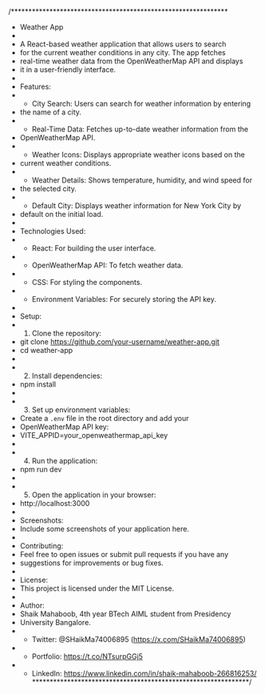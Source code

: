 /**************************************************************
 * Weather App
 * 
 * A React-based weather application that allows users to search
 * for the current weather conditions in any city. The app fetches
 * real-time weather data from the OpenWeatherMap API and displays
 * it in a user-friendly interface.
 * 
 * Features:
 * - City Search: Users can search for weather information by entering
 *   the name of a city.
 * - Real-Time Data: Fetches up-to-date weather information from the
 *   OpenWeatherMap API.
 * - Weather Icons: Displays appropriate weather icons based on the
 *   current weather conditions.
 * - Weather Details: Shows temperature, humidity, and wind speed for
 *   the selected city.
 * - Default City: Displays weather information for New York City by
 *   default on the initial load.
 * 
 * Technologies Used:
 * - React: For building the user interface.
 * - OpenWeatherMap API: To fetch weather data.
 * - CSS: For styling the components.
 * - Environment Variables: For securely storing the API key.
 * 
 * Setup:
 * 1. Clone the repository:
 *    git clone https://github.com/your-username/weather-app.git
 *    cd weather-app
 * 
 * 2. Install dependencies:
 *    npm install
 * 
 * 3. Set up environment variables:
 *    Create a `.env` file in the root directory and add your
 *    OpenWeatherMap API key:
 *    VITE_APPID=your_openweathermap_api_key
 * 
 * 4. Run the application:
 *    npm run dev
 * 
 * 5. Open the application in your browser:
 *    http://localhost:3000
 * 
 * Screenshots:
 * Include some screenshots of your application here.
 * 
 * Contributing:
 * Feel free to open issues or submit pull requests if you have any
 * suggestions for improvements or bug fixes.
 * 
 * License:
 * This project is licensed under the MIT License.
 * 
 * Author:
 * Shaik Mahaboob, 4th year BTech AIML student from Presidency
 * University Bangalore.
 * - Twitter: @SHaikMa74006895 (https://x.com/SHaikMa74006895)
 * - Portfolio: https://t.co/NTsurpGGj5
 * - LinkedIn: https://www.linkedin.com/in/shaik-mahaboob-266816253/
 **************************************************************/
